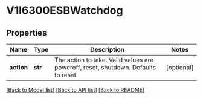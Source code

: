 # V1I6300ESBWatchdog

## Properties
Name | Type | Description | Notes
------------ | ------------- | ------------- | -------------
**action** | **str** | The action to take. Valid values are poweroff, reset, shutdown. Defaults to reset | [optional] 

[[Back to Model list]](../README.md#documentation-for-models) [[Back to API list]](../README.md#documentation-for-api-endpoints) [[Back to README]](../README.md)


